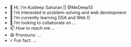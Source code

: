 - 👋 Hi, I’m Kuldeep Saharan || @MeDeep13
- 👀 I’m interested in problem-solving and web development
- 🌱 I’m currently learning DSA and Web D
- 💞️ I’m looking to collaborate on ...
- 📫 How to reach me ...
- 😄 Pronouns: ...
- ⚡ Fun fact: ...

<!---
MeDeep13/MeDeep13 is a ✨ special ✨ repository because its `README.md` (this file) appears on your GitHub profile.
You can click the Preview link to take a look at your changes.
--->
